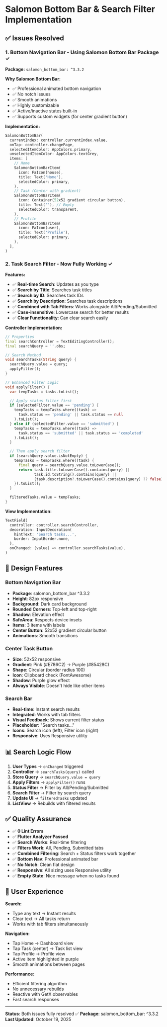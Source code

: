 # Salomon Bottom Bar & Search Filter Implementation

## ✅ Issues Resolved

### 1. Bottom Navigation Bar - Using Salomon Bottom Bar Package ✓
**Package:** `salomon_bottom_bar: ^3.3.2`

**Why Salomon Bottom Bar:**
- ✅ Professional animated bottom navigation
- ✅ No notch issues
- ✅ Smooth animations
- ✅ Highly customizable
- ✅ Active/inactive states built-in
- ✅ Supports custom widgets (for center gradient button)

**Implementation:**
```dart
SalomonBottomBar(
  currentIndex: controller.currentIndex.value,
  onTap: controller.changePage,
  selectedItemColor: AppColors.primary,
  unselectedItemColor: AppColors.textGrey,
  items: [
    // Home
    SalomonBottomBarItem(
      icon: FaIcon(house),
      title: Text('Home'),
      selectedColor: primary,
    ),
    // Task (Center with gradient)
    SalomonBottomBarItem(
      icon: Container(52x52 gradient circular button),
      title: Text(''), // Empty
      selectedColor: transparent,
    ),
    // Profile
    SalomonBottomBarItem(
      icon: FaIcon(user),
      title: Text('Profile'),
      selectedColor: primary,
    ),
  ],
)
```

### 2. Task Search Filter - Now Fully Working ✓

**Features:**
- ✅ **Real-time Search**: Updates as you type
- ✅ **Search by Title**: Searches task titles
- ✅ **Search by ID**: Searches task IDs
- ✅ **Search by Description**: Searches task descriptions
- ✅ **Combined with Tab Filters**: Works alongside All/Pending/Submitted
- ✅ **Case-insensitive**: Lowercase search for better results
- ✅ **Clear Functionality**: Can clear search easily

**Controller Implementation:**
```dart
// Properties
final searchController = TextEditingController();
final searchQuery = ''.obs;

// Search Method
void searchTasks(String query) {
  searchQuery.value = query;
  applyFilter();
}

// Enhanced Filter Logic
void applyFilter() {
  var tempTasks = tasks.toList();

  // Apply status filter first
  if (selectedFilter.value == 'pending') {
    tempTasks = tempTasks.where((task) => 
      task.status == 'pending' || task.status == null
    ).toList();
  } else if (selectedFilter.value == 'submitted') {
    tempTasks = tempTasks.where((task) => 
      task.status == 'submitted' || task.status == 'completed'
    ).toList();
  }

  // Then apply search filter
  if (searchQuery.value.isNotEmpty) {
    tempTasks = tempTasks.where((task) {
      final query = searchQuery.value.toLowerCase();
      return task.title.toLowerCase().contains(query) ||
             task.id.toString().contains(query) ||
             (task.description?.toLowerCase().contains(query) ?? false);
    }).toList();
  }

  filteredTasks.value = tempTasks;
}
```

**View Implementation:**
```dart
TextField(
  controller: controller.searchController,
  decoration: InputDecoration(
    hintText: 'Search tasks...',
    border: InputBorder.none,
  ),
  onChanged: (value) => controller.searchTasks(value),
)
```

## 🎨 Design Features

### Bottom Navigation Bar
- **Package**: salomon_bottom_bar ^3.3.2
- **Height**: 82px responsive
- **Background**: Dark card background
- **Rounded Corners**: Top-left and top-right
- **Shadow**: Elevation effect
- **SafeArea**: Respects device insets
- **Items**: 3 items with labels
- **Center Button**: 52x52 gradient circular button
- **Animations**: Smooth transitions

### Center Task Button
- **Size**: 52x52 responsive
- **Gradient**: Pink (#E786C2) → Purple (#85428C)
- **Shape**: Circular (border radius 100)
- **Icon**: Clipboard check (FontAwesome)
- **Shadow**: Purple glow effect
- **Always Visible**: Doesn't hide like other items

### Search Bar
- **Real-time**: Instant search results
- **Integrated**: Works with tab filters
- **Visual Feedback**: Shows current filter status
- **Placeholder**: "Search tasks..."
- **Icons**: Search icon (left), Filter icon (right)
- **Responsive**: Uses Responsive utility

## 📊 Search Logic Flow

1. **User Types** → `onChanged` triggered
2. **Controller** → `searchTasks(query)` called
3. **Store Query** → `searchQuery.value = query`
4. **Apply Filters** → `applyFilter()` runs
5. **Status Filter** → Filter by All/Pending/Submitted
6. **Search Filter** → Filter by search query
7. **Update UI** → `filteredTasks` updated
8. **ListView** → Rebuilds with filtered results

## ✅ Quality Assurance

- ✅ **0 Lint Errors**
- ✅ **Flutter Analyzer Passed**
- ✅ **Search Works**: Real-time filtering
- ✅ **Filters Work**: All, Pending, Submitted tabs
- ✅ **Combined Filtering**: Search + Status filters work together
- ✅ **Bottom Nav**: Professional animated bar
- ✅ **No Notch**: Clean flat design
- ✅ **Responsive**: All sizing uses Responsive utility
- ✅ **Empty State**: Nice message when no tasks found

## 🚀 User Experience

**Search:**
- Type any text → Instant results
- Clear text → All tasks return
- Works with tab filters simultaneously

**Navigation:**
- Tap Home → Dashboard view
- Tap Task (center) → Task list view
- Tap Profile → Profile view
- Active item highlighted in purple
- Smooth animations between pages

**Performance:**
- Efficient filtering algorithm
- No unnecessary rebuilds
- Reactive with GetX observables
- Fast search responses

---

**Status**: Both issues fully resolved ✅
**Package**: salomon_bottom_bar: ^3.3.2
**Last Updated**: October 19, 2025

